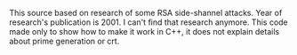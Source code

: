 This source based on research of some RSA side-shannel attacks. Year of research's publication is 2001.
I can't find that research anymore. 
This code made only to show how to make it work in C++, it does not explain details about prime generation or crt.
